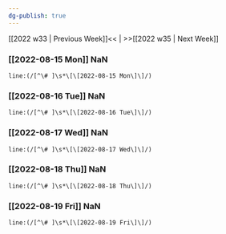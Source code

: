 ```yaml
---
dg-publish: true
---
```

[[2022 w33 | Previous Week]]<< | >>[[2022 w35 | Next Week]]
### [[2022-08-15 Mon]] NaN
```query
line:(/[^\# ]\s*\[\[2022-08-15 Mon\]\]/)
```
### [[2022-08-16 Tue]] NaN
```query
line:(/[^\# ]\s*\[\[2022-08-16 Tue\]\]/)
```
### [[2022-08-17 Wed]] NaN
```query
line:(/[^\# ]\s*\[\[2022-08-17 Wed\]\]/)
```
### [[2022-08-18 Thu]] NaN
```query
line:(/[^\# ]\s*\[\[2022-08-18 Thu\]\]/)
```
### [[2022-08-19 Fri]] NaN
```query
line:(/[^\# ]\s*\[\[2022-08-19 Fri\]\]/)
```